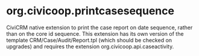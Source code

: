 org.civicoop.printcasesequence
==============================

CiviCRM native extension to print the case report on date sequence, rather than on the core id sequence. This extension has its own version of the template CRM/Case/Audit/Report.tpl (which should be checked on upgrades) and requires the extension org.civicoop.api.caseactivity.

